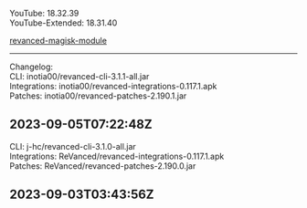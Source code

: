 YouTube: 18.32.39  
YouTube-Extended: 18.31.40  

[revanced-magisk-module](https://github.com/j-hc/revanced-magisk-module)  

---
Changelog:  
CLI: inotia00/revanced-cli-3.1.1-all.jar  
Integrations: inotia00/revanced-integrations-0.117.1.apk  
Patches: inotia00/revanced-patches-2.190.1.jar  

2023-09-05T07:22:48Z
---
CLI: j-hc/revanced-cli-3.1.0-all.jar  
Integrations: ReVanced/revanced-integrations-0.117.1.apk  
Patches: ReVanced/revanced-patches-2.190.0.jar  

2023-09-03T03:43:56Z
---  
